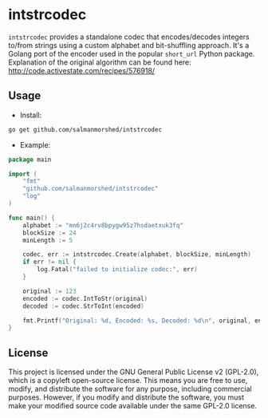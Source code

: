 # intstrcodec

`intstrcodec` provides a standalone codec that encodes/decodes integers to/from strings using a custom alphabet and bit-shuffling approach. It's a Golang port of the encoder used in the popular `short_url` Python package. Explanation of the original algorithm can be found here: http://code.activestate.com/recipes/576918/


## Usage
- Install:
```bash
go get github.com/salmanmorshed/intstrcodec
```

- Example:

```go
package main

import (
	"fmt"
	"github.com/salmanmorshed/intstrcodec"
	"log"
)

func main() {
	alphabet := "mn6j2c4rv8bpygw95z7hsdaetxuk3fq"
	blockSize := 24
	minLength := 5

	codec, err := intstrcodec.Create(alphabet, blockSize, minLength)
	if err != nil {
		log.Fatal("failed to initialize codec:", err)
	}

	original := 123
	encoded := codec.IntToStr(original)
	decoded := codec.StrToInt(encoded)

	fmt.Printf("Original: %d, Encoded: %s, Decoded: %d\n", original, encoded, decoded)
}
```

## License
This project is licensed under the GNU General Public License v2 (GPL-2.0), which is a copyleft open-source license. This means you are free to use, modify, and distribute the software for any purpose, including commercial purposes. However, if you modify and distribute the software, you must make your modified source code available under the same GPL-2.0 license.
